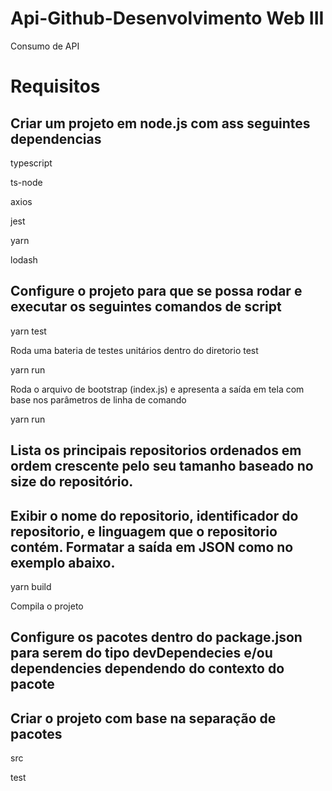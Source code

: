 # Api-Github-Desenvolvimento Web III
Consumo de API

# Requisitos


## Criar um projeto em node.js com ass seguintes dependencias

typescript

ts-node

axios

jest

yarn

lodash


## Configure o projeto para que se possa rodar e executar os seguintes comandos de script

yarn test

Roda uma bateria de testes unitários dentro do diretorio test

yarn run

Roda o arquivo de bootstrap (index.js) e apresenta a saída em tela com base nos parâmetros de linha de comando

yarn run <repo-name>
  
## Lista os principais repositorios ordenados em ordem crescente pelo seu tamanho baseado no size do repositório.
## Exibir o nome do repositorio, identificador do repositorio, e linguagem que o repositorio contém. Formatar a saída em JSON como no exemplo abaixo.

yarn build

Compila o projeto

## Configure os pacotes dentro do package.json para serem do tipo devDependecies e/ou dependencies dependendo do contexto do pacote


## Criar o projeto com base na separação de pacotes

src

test


